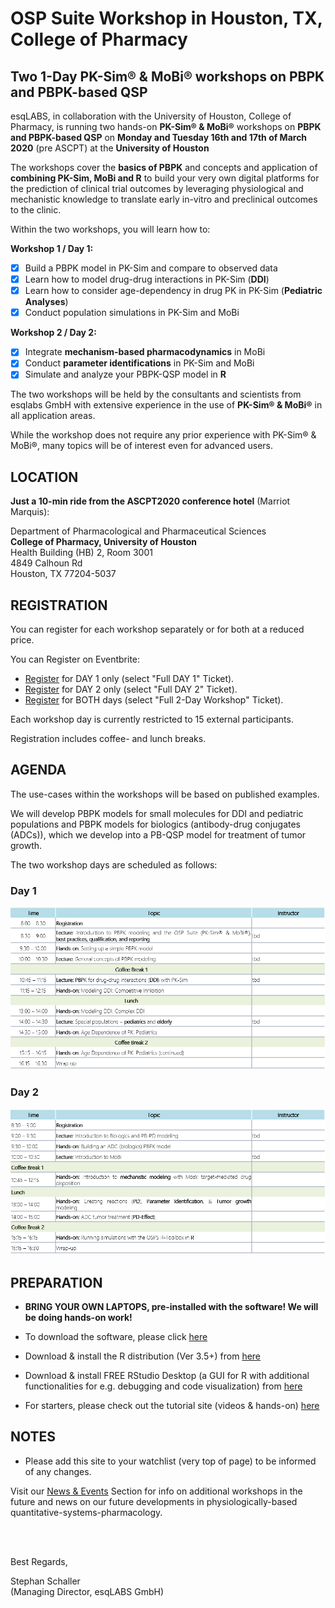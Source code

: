 # OSP Suite Workshop in Houston, TX, College of Pharmacy

## Two 1-Day PK-Sim® &amp; MoBi® workshops on PBPK and PBPK-based QSP 

esqLABS, in collaboration with the University of Houston, College of Pharmacy, is running two hands-on **PK-Sim® & MoBi®** workshops on **PBPK and PBPK-based QSP** on **Monday and Tuesday 16th and 17th of March 2020** (pre ASCPT) at the **University of Houston** 

The workshops cover the **basics of PBPK** and concepts and application of **combining PK-Sim, MoBi and R** to build your very own digital platforms for the prediction of clinical trial outcomes by leveraging physiological and mechanistic knowledge to translate early in-vitro and preclinical outcomes to the clinic. 

Within the two workshops, you will learn how to:

**Workshop 1 / Day 1:**
- [x] Build a PBPK model in PK-Sim and compare to observed data
- [x] Learn how to model drug-drug interactions in PK-Sim (**DDI**)
- [x] Learn how to consider age-dependency in drug PK in PK-Sim (**Pediatric Analyses**)
- [x] Conduct population simulations in PK-Sim and MoBi

**Workshop 2 / Day 2:**
- [x] Integrate **mechanism-based pharmacodynamics** in MoBi
- [x] Conduct **parameter identifications** in PK-Sim and MoBi
- [x] Simulate and analyze your PBPK-QSP model in **R**

The two workshops will be held by the consultants and scientists from esqlabs GmbH with extensive experience in the use of **PK-Sim® & MoBi®** in all application areas. 

While the workshop does not require any prior experience with PK-Sim® & MoBi®, many topics will be of interest even for advanced users.


## LOCATION

**Just a 10-min ride from the ASCPT2020 conference hotel** (Marriot Marquis):

Department of Pharmacological and Pharmaceutical Sciences  
**College of Pharmacy, University of Houston**  
Health Building (HB) 2, Room 3001  
4849 Calhoun Rd  
Houston, TX 77204-5037  

## REGISTRATION

You can register for each workshop separately or for both at a reduced price.

You can Register on Eventbrite:
- [Register](https://www.eventbrite.com/e/ascpt2020-pbpk-with-pk-sim-mobi-osp-suite-registration-83531459845) for DAY 1 only (select "Full DAY 1" Ticket).
- [Register](https://www.eventbrite.com/e/ascpt2020-pbpk-with-pk-sim-mobi-osp-suite-registration-83531459845) for DAY 2 only (select "Full DAY 2" Ticket).
- [Register](https://www.eventbrite.com/e/ascpt2020-pbpk-with-pk-sim-mobi-osp-suite-registration-83531459845) for BOTH days (select "Full 2-Day Workshop" Ticket).

Each workshop day is currently restricted to 15 external participants.

Registration includes coffee- and lunch breaks.

## AGENDA

The use-cases within the workshops will be based on published examples. 

We will develop PBPK models for small molecules for DDI and pediatric populations and PBPK models for biologics (antibody-drug conjugates (ADCs)), which we develop into a PB-QSP model for treatment of tumor growth.  

The two workshop days are scheduled as follows:

### Day 1

![Agenda Day 1](https://github.com/Open-Systems-Pharmacology/ASCPT-Satelite-OSPS-Workshops/blob/master/Agenda%20Day%201.png)

### Day 2

![Agenda Day 2](https://github.com/Open-Systems-Pharmacology/ASCPT-Satelite-OSPS-Workshops/blob/master/Agenda%20Day%202.png)

## PREPARATION

- **BRING YOUR OWN LAPTOPS, pre-installed with the software! We will be doing hands-on work!**

- To download the software, please click [here]( http://setup.open-systems-pharmacology.org )
- Download & install the R distribution (Ver 3.5+) from [here](https://cran.r-project.org/bin/windows/base/ )
- Download & install FREE RStudio Desktop (a GUI for R with additional functionalities for e.g. debugging and code visualization) from [here]( https://www.rstudio.com/products/rstudio/download/ )
- For starters, please check out the tutorial site (videos &amp; hands-on) [here](http://www.open-systems-pharmacology.org/#tutorials)

## NOTES

- Please add this site to your watchlist (very top of page) to be informed of any changes.

Visit our [News & Events](https://esqlabs.com/news-events) Section for info on additional workshops in the future and news on our future developments in physiologically-based quantitative-systems-pharmacology.

<br />
<br />

Best Regards,

Stephan Schaller <br />
(Managing Director, esqLABS GmbH)
